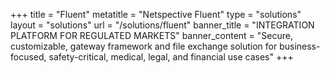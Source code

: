 +++
title = "Fluent"
metatitle = "Netspective Fluent"
type = "solutions"
layout = "solutions" 
url = "/solutions/fluent"
banner_title   = "INTEGRATION PLATFORM FOR REGULATED MARKETS"
banner_content = "Secure, customizable, gateway framework and file exchange solution for business-focused, safety-critical, medical, legal, and financial use cases"
+++